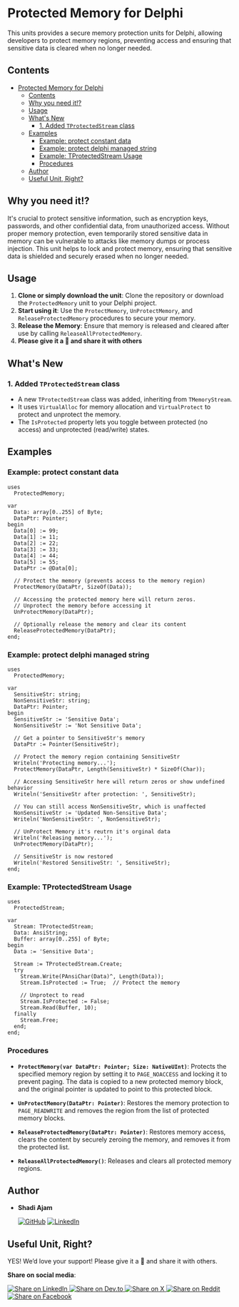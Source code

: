 
# Protected Memory for Delphi

This units provides a secure memory protection units for Delphi, allowing developers to protect memory regions, preventing access and ensuring that sensitive data is cleared when no longer needed.

## Contents

- [Protected Memory for Delphi](#protected-memory-for-delphi)
  - [Contents](#contents)
  - [Why you need it!?](#why-you-need-it)
  - [Usage](#usage)
  - [What's New](#whats-new)
    - [1. Added `TProtectedStream` class](#1-added-tprotectedstream-class)
  - [Examples](#examples)
    - [Example: protect constant data](#example-protect-constant-data)
    - [Example: protect delphi managed string](#example-protect-delphi-managed-string)
    - [Example: TProtectedStream Usage](#example-tprotectedstream-usage)
    - [Procedures](#procedures)
  - [Author](#author)
  - [Useful Unit, Right?](#useful-unit-right)

## Why you need it!?

It's crucial to protect sensitive information, such as encryption keys, passwords, and other confidential data, from unauthorized access. Without proper memory protection, even temporarily stored sensitive data in memory can be vulnerable to attacks like memory dumps or process injection. This unit helps to lock and protect memory, ensuring that sensitive data is shielded and securely erased when no longer needed.

## Usage

1. **Clone or simply download the unit**: Clone the repository or download the `ProtectedMemory` unit to your Delphi project.
2. **Start using it**: Use the `ProtectMemory`, `UnProtectMemory`, and `ReleaseProtectedMemory` procedures to secure your memory.
3. **Release the Memory**: Ensure that memory is released and cleared after use by calling `ReleaseAllProtectedMemory`.
4. **Please give it a 🌟 and share it with others**

## What's New

### 1. Added `TProtectedStream` class

- A new `TProtectedStream` class was added, inheriting from `TMemoryStream`.
- It uses `VirtualAlloc` for memory allocation and `VirtualProtect` to protect and unprotect the memory.
- The `IsProtected` property lets you toggle between protected (no access) and unprotected (read/write) states.

## Examples

### Example: protect constant data

```delphi
uses
  ProtectedMemory;

var
  Data: array[0..255] of Byte;
  DataPtr: Pointer;
begin
  Data[0] := 99;
  Data[1] := 11;
  Data[2] := 22;
  Data[3] := 33;
  Data[4] := 44;
  Data[5] := 55;
  DataPtr := @Data[0];
  
  // Protect the memory (prevents access to the memory region)
  ProtectMemory(DataPtr, SizeOf(Data));

  // Accessing the protected memory here will return zeros.
  // Unprotect the memory before accessing it
  UnProtectMemory(DataPtr);

  // Optionally release the memory and clear its content
  ReleaseProtectedMemory(DataPtr);
end;
```

### Example: protect delphi managed string

```delphi
uses
  ProtectedMemory;

var
  SensitiveStr: string;
  NonSensitiveStr: string;
  DataPtr: Pointer;
begin
  SensitiveStr := 'Sensitive Data';
  NonSensitiveStr := 'Not Sensitive Data';

  // Get a pointer to SensitiveStr's memory
  DataPtr := Pointer(SensitiveStr);

  // Protect the memory region containing SensitiveStr
  Writeln('Protecting memory...');
  ProtectMemory(DataPtr, Length(SensitiveStr) * SizeOf(Char));

  // Accessing SensitiveStr here will return zeros or show undefined behavior
  Writeln('SensitiveStr after protection: ', SensitiveStr);

  // You can still access NonSensitiveStr, which is unaffected
  NonSensitiveStr := 'Updated Non-Sensitive Data';
  Writeln('NonSensitiveStr: ', NonSensitiveStr);

  // UnProtect Memory it's reutrn it's orginal data
  Writeln('Releasing memory...');
  UnProtectMemory(DataPtr);

  // SensitiveStr is now restored
  Writeln('Restored SensitiveStr: ', SensitiveStr);
end;
```

### Example: TProtectedStream Usage

```delphi
uses
  ProtectedStream;

var
  Stream: TProtectedStream;
  Data: AnsiString;
  Buffer: array[0..255] of Byte;
begin
  Data := 'Sensitive Data';
  
  Stream := TProtectedStream.Create;
  try
    Stream.Write(PAnsiChar(Data)^, Length(Data));
    Stream.IsProtected := True;  // Protect the memory

    // Unprotect to read
    Stream.IsProtected := False;
    Stream.Read(Buffer, 10);
  finally
    Stream.Free;
  end;
end;
```

### Procedures

- **`ProtectMemory(var DataPtr: Pointer; Size: NativeUInt)`**: Protects the specified memory region by setting it to `PAGE_NOACCESS` and locking it to prevent paging. The data is copied to a new protected memory block, and the original pointer is updated to point to this protected block.
  
- **`UnProtectMemory(DataPtr: Pointer)`**: Restores the memory protection to `PAGE_READWRITE` and removes the region from the list of protected memory blocks.

- **`ReleaseProtectedMemory(DataPtr: Pointer)`**: Restores memory access, clears the content by securely zeroing the memory, and removes it from the protected list.

- **`ReleaseAllProtectedMemory()`**: Releases and clears all protected memory regions.

## Author

- **Shadi Ajam**  

  [![GitHub](https://img.shields.io/badge/GitHub-333?logo=github)](https://github.com/shadiajam)
  [![LinkedIn](https://img.shields.io/badge/LinkedIn-blue?logo=linkedin)](https://www.linkedin.com/in/shadiajam/)

## Useful Unit, Right?

YES! We’d love your support! Please give it a 🌟 and share it with others.

**Share on social media**:

<a href="https://www.linkedin.com/sharing/share-offsite/?url=https://github.com/shadiajam/ProtectedMemory-Delphi" target="_blank">
  <img src="https://img.shields.io/badge/Share%20on%20LinkedIn-0077B5?logo=linkedin&logoColor=white" alt="Share on LinkedIn" />
</a>
<a href="https://dev.to/new?url=https://github.com/shadiajam/ProtectedMemory-Delphi" target="_blank">
  <img src="https://img.shields.io/badge/Share%20on%20DEV.to-0A0A0A?logo=dev.to&logoColor=white" alt="Share on Dev.to" />
</a>
<a href="https://twitter.com/intent/tweet?text=Check%20out%20this%20awesome%20repository%20on%20GitHub%21&url=https://github.com/shadiajam/ProtectedMemory-Delphi" target="_blank">
  <img src="https://img.shields.io/badge/Share%20on%20X-1DA1F2?logo=X&logoColor=white" alt="Share on X" />
</a>
<a href="https://reddit.com/submit?url=https://github.com/shadiajam/ProtectedMemory-Delphi&title=Check%20out%20this%20awesome%20repository%20on%20GitHub%21" target="_blank">
  <img src="https://img.shields.io/badge/Share%20on%20Reddit-FF4500?logo=reddit&logoColor=white" alt="Share on Reddit" />
</a>
<a href="https://www.facebook.com/sharer/sharer.php?u=https://github.com/shadiajam/ProtectedMemory-Delphi" target="_blank">
  <img src="https://img.shields.io/badge/Share%20on%20Facebook-1877F2?logo=facebook&logoColor=white" alt="Share on Facebook" />
</a>
